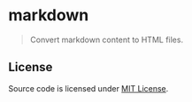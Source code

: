 # markdown

> Convert markdown content to HTML files.

## License

Source code is licensed under [MIT License](LICENSE.txt).
